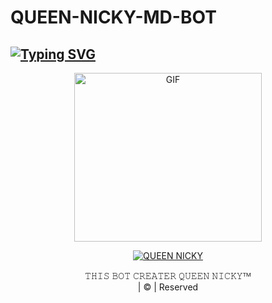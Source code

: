 # QUEEN-NICKY-MD-BOT



## [![Typing SVG](https://readme-typing-svg.herokuapp.com?font=Rockstar-ExtraBold&color=F33A6A&lines=𝐖𝐄𝐋𝐂𝐎𝐌𝐄+𝐓𝐎+𝐐𝐔𝐄𝐄𝐍+𝗡𝗜𝗖𝗞𝗬+𝐖𝐀+𝐁𝐎𝐓+𝐑𝐄𝐏𝐎.;𝘾𝙍𝙀𝘼𝙏𝙀𝘿+𝘽𝙔+𝐃𝗨𝗠𝗜𝗗𝗨+𝗞𝗜𝗡𝗗+𝗔𝗟𝗣𝗛𝗔;;𝙒𝙄𝙏𝙃+𝙈𝙊𝙍𝙀+𝙁𝙀𝘼𝙏𝙐𝙍𝙀𝙎;𝙏𝙃𝘼𝙉𝙆𝙎+𝙁𝙊𝙍+𝙑𝙄𝙎𝙄𝙏𝙄𝙉𝙂+𝙊𝙐𝙍+𝙂𝙄𝙏)](https://git.io/typing-svg)


</a>

</p>

<div align="center">

  <p align="center">

<img src="https://telegra.ph/file/b4eeed71b4a5492f0afbb.jpg" alt="GIF" width="300" height="270"/>

</p>
<p align="center">

<a href="#"><img title="QUEEN NICKY" src="https://img.shields.io/badge/QUEEN-NICKY-green?colorA=%23ff0000&colorB=%23017e40&style=for-the-badge"></a>

</p>
<p align="center">𝚃𝙷𝙸𝚂 𝙱𝙾𝚃 𝙲𝚁𝙴𝙰𝚃𝙴𝚁 𝚀𝚄𝙴𝙴𝙽 𝙽𝙸𝙲𝙺𝚈ᵀᴹ <br>| © | Reserved  </br> 

</p>

